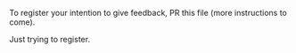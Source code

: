 To register your intention to give feedback, PR this file (more instructions to come).

Just trying to register.
